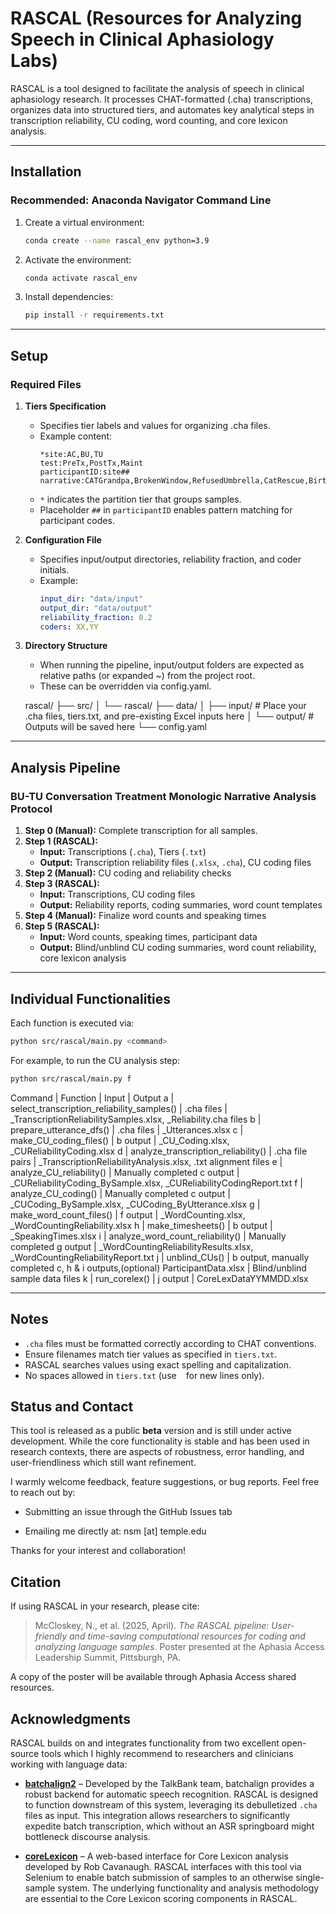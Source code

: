 # RASCAL (Resources for Analyzing Speech in Clinical Aphasiology Labs)

RASCAL is a tool designed to facilitate the analysis of speech in clinical aphasiology research. It processes CHAT-formatted (.cha) transcriptions, organizes data into structured tiers, and automates key analytical steps in transcription reliability, CU coding, word counting, and core lexicon analysis.

---

## Installation

### Recommended: Anaconda Navigator Command Line

1. Create a virtual environment:
   ```bash
   conda create --name rascal_env python=3.9
   ```
2. Activate the environment:
   ```bash
   conda activate rascal_env
   ```
3. Install dependencies:
   ```bash
   pip install -r requirements.txt
   ```

---

## Setup

### Required Files

1. **Tiers Specification**

   - Specifies tier labels and values for organizing .cha files.
   - Example content:
     ```
     *site:AC,BU,TU
     test:PreTx,PostTx,Maint
     participantID:site##
     narrative:CATGrandpa,BrokenWindow,RefusedUmbrella,CatRescue,BirthdayScene
     ```
   - `*` indicates the partition tier that groups samples.
   - Placeholder `##` in `participantID` enables pattern matching for participant codes.

2. **Configuration File**

   - Specifies input/output directories, reliability fraction, and coder initials.
   - Example:
     ```yaml
     input_dir: "data/input"
     output_dir: "data/output"
     reliability_fraction: 0.2
     coders: XX,YY
     ```

3. **Directory Structure**

   - When running the pipeline, input/output folders are expected as relative paths (or expanded ~) from the project root.
   - These can be overridden via config.yaml.

   rascal/
   ├── src/
   │   └── rascal/
   ├── data/
   │   ├── input/       # Place your .cha files, tiers.txt, and pre-existing Excel inputs here
   │   └── output/      # Outputs will be saved here
   └── config.yaml

---

## Analysis Pipeline

### **BU-TU Conversation Treatment Monologic Narrative Analysis Protocol**

1. **Step 0 (Manual):** Complete transcription for all samples.
2. **Step 1 (RASCAL):**
   - **Input:** Transcriptions (`.cha`), Tiers (`.txt`)
   - **Output:** Transcription reliability files (`.xlsx`, `.cha`), CU coding files
3. **Step 2 (Manual):** CU coding and reliability checks
4. **Step 3 (RASCAL):**
   - **Input:** Transcriptions, CU coding files
   - **Output:** Reliability reports, coding summaries, word count templates
5. **Step 4 (Manual):** Finalize word counts and speaking times
6. **Step 5 (RASCAL):**
   - **Input:** Word counts, speaking times, participant data
   - **Output:** Blind/unblind CU coding summaries, word count reliability, core lexicon analysis

---

## Individual Functionalities

Each function is executed via:

```bash
python src/rascal/main.py <command>
```

For example, to run the CU analysis step:

```bash
python src/rascal/main.py f
```

Command | Function | Input | Output
a | select_transcription_reliability_samples() | .cha files | _TranscriptionReliabilitySamples.xlsx, _Reliability.cha files
b | prepare_utterance_dfs() | .cha files | _Utterances.xlsx
c | make_CU_coding_files() | b output | _CU_Coding.xlsx, _CUReliabilityCoding.xlsx
d | analyze_transcription_reliability() | .cha file pairs | _TranscriptionReliabilityAnalysis.xlsx, .txt alignment files
e | analyze_CU_reliability() | Manually completed c output | _CUReliabilityCoding_BySample.xlsx, _CUReliabilityCodingReport.txt
f | analyze_CU_coding() | Manually completed c output | _CUCoding_BySample.xlsx, _CUCoding_ByUtterance.xlsx
g | make_word_count_files() | f output | _WordCounting.xlsx, _WordCountingReliability.xlsx
h | make_timesheets() | b output | _SpeakingTimes.xlsx
i | analyze_word_count_reliability() | Manually completed g output | _WordCountingReliabilityResults.xlsx, _WordCountingReliabilityReport.txt
j | unblind_CUs() | b output, manually completed c, h & i outputs,(optional) ParticipantData.xlsx | Blind/unblind sample data files
k | run_corelex() | j output | CoreLexDataYYMMDD.xlsx

---

## Notes

- `.cha` files must be formatted correctly according to CHAT conventions.
- Ensure filenames match tier values as specified in `tiers.txt`.
- RASCAL searches values using exact spelling and capitalization.
- No spaces allowed in `tiers.txt` (use ` ` for new lines only).

## Status and Contact

This tool is released as a public **beta** version and is still under active development. While the core functionality is stable and has been used in research contexts, there are aspects of robustness, error handling, and user-friendliness which still want refinement.

I warmly welcome feedback, feature suggestions, or bug reports. Feel free to reach out by:

- Submitting an issue through the GitHub Issues tab

- Emailing me directly at: nsm [at] temple.edu

Thanks for your interest and collaboration!

## Citation

If using RASCAL in your research, please cite:

> McCloskey, N., et al. (2025, April). *The RASCAL pipeline: User-friendly and time-saving computational resources for coding and analyzing language samples*. Poster presented at the Aphasia Access Leadership Summit, Pittsburgh, PA.

A copy of the poster will be available through Aphasia Access shared resources.

## Acknowledgments

RASCAL builds on and integrates functionality from two excellent open-source tools which I highly recommend to researchers and clinicians working with language data:

- [**batchalign2**](https://github.com/TalkBank/batchalign2) – Developed by the TalkBank team, batchalign provides a robust backend for automatic speech recognition. RASCAL is designed to function downstream of this system, leveraging its debulletized `.cha` files as input. This integration allows researchers to significantly expedite batch transcription, which without an ASR springboard might bottleneck discourse analysis.

- [**coreLexicon**](https://github.com/rbcavanaugh/coreLexicon) – A web-based interface for Core Lexicon analysis developed by Rob Cavanaugh. RASCAL interfaces with this tool via Selenium to enable batch submission of samples to an otherwise single-sample system. The underlying functionality and analysis methodology are essential to the Core Lexicon scoring components in RASCAL.
